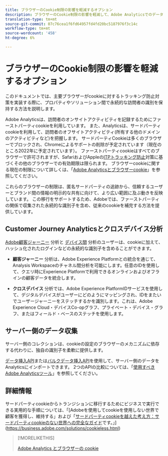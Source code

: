 ```yaml
---
title: ブラウザーのCookie制限の影響を軽減するオプション
description: ブラウザーのCookie制限の影響を軽減して、Adobe Analyticsでのデータ収集を改善する方法を学びます。
translation-type: tm+mt
source-git-commit: 07c76cea1f6fd64957fd4fd20bc5187976f3c14c
workflow-type: tm+mt
source-wordcount: '458'
ht-degree: 6%

---
```



# ブラウザーのCookie制限の影響を軽減するオプション

このドキュメントでは、主要ブラウザーがcookieに対するトラッキング防止対策を実装する際に、プロパティやソリューション間で永続的な訪問者の識別を保持する方法を説明します。

Adobe Analyticsは、訪問者のオンサイトアクティビティを記録するためにファーストパーティcookieを利用しています。 また、Analyticsは、サードパーティcookieを利用して、訪問者のオフサイトアクティビティ(所有する他のドメインのアクティビティなど)を把握します。 サードパーティCookieは多くのブラウザーでブロックされ、Chromeによるサポートの削除が予定されています（現在のところ2022年に予定されています）。 ファーストパーティcookieはすべてのブラウザーで許可されますが、SafariおよびAppleの[ITPトラッキング防止](https://webkit.org/tracking-prevention)対策に基づくその他のブラウザーでの有効期限は限られます。 ブラウザーcookieに関する現在の制限について詳しくは、「[Adobe Analyticsとブラウザーcookie](cookies.md)」を参照してください。

これらのブラウザーの制限は、匿名サードパーティの追跡から、信頼するユーザーとブランド間の情報の明示的な共有に向けて、より広い範囲に及ぶ動きを反映しています。 この移行をサポートするため、Adobeでは、ファーストパーティの関係で収集された永続的な識別子を含め、従来のcookieを補完する方法を提供しています。

## Customer Journey Analyticsとクロスデバイス分析

[Adobe顧客ジャーニー](https://experienceleague.adobe.com/docs/analytics-platform/using/cja-overview/cja-overview.html) 分析と [デバイス間](/help/components/cda/overview.md) 分析のユーザーは、cookieに加えて、ハッシュ化されたログインなどの永続的な識別子を含めることができます。

* **顧客ジャーニー** 分析は、Adobe Experience Platformとの統合を通じて、Analysis Workspaceのチャネル間分析を可能にします。任意のIDを使用して、クエリ時にExperience Platformで利用できるオンラインおよびオフラインの顧客データを統合します。

* **クロスデバイス** 分析では、Adobe Experience PlatformIDサービスを使用して、デジタルデバイスがユーザーにどのようにマッピングされ、IDをまたいでユーザージャーニーをステッチするかを識別します。これは、Adobe Experience Cloud・デバイスCo-opグラフ、プライベート・デバイス・グラフ、またはフィールド・ベースのステッチを使用します。

## サーバー側のデータ収集

サーバー側のコレクションは、cookieの設定のブラウザーのメカニズムに依存する代わりに、独自の識別子を柔軟に提供します。

[データ挿入API](https://github.com/AdobeDocs/analytics-1.4-apis/blob/master/docs/data-insertion-api/index.md)または[バルクデータ挿入API](https://www.adobe.io/apis/experiencecloud/analytics/docs.html#!AdobeDocs/analytics-2.0-apis/master/bdia.md)を使用して、サーバー側のデータをAnalyticsにインポートできます。 2つのAPIの比較については、「[使用すべきAdobe Analyticsツール](https://experienceleague.adobe.com/docs/analytics/admin/admin-overview/which-analytics-tool.html)」を参照してください。

## 詳細情報

サードパーティcookieからトランジションに移行するためにビジネスで実行できる実用的な手順については、「[Adobeを使用してcookieを使用しない世界で顧客を獲得し、維持する」および「[サードパーティcookieを越えた考え方：サードパーティcookieのない世界への完全なガイド](https://business.adobe.com/content/dam/www/us/en/pdfs/Adobe_Thinking_Beyond_the_Third_Party_Cookie.pdf)です。」](https://business.adobe.com/solutions/cookieless.html)

>[!MORELIKETHIS]
>
>[Adobe Analytics とブラウザーの cookie](cookies.md)

